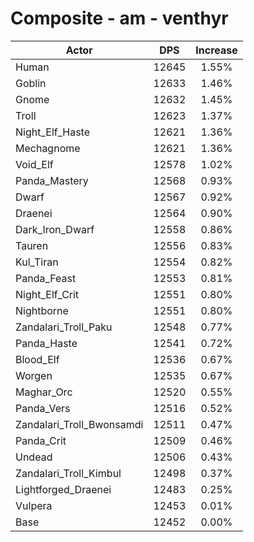 # Composite - am - venthyr
| Actor | DPS | Increase |
|---|:---:|:---:|
|Human|12645|1.55%|
|Goblin|12633|1.46%|
|Gnome|12632|1.45%|
|Troll|12623|1.37%|
|Night_Elf_Haste|12621|1.36%|
|Mechagnome|12621|1.36%|
|Void_Elf|12578|1.02%|
|Panda_Mastery|12568|0.93%|
|Dwarf|12567|0.92%|
|Draenei|12564|0.90%|
|Dark_Iron_Dwarf|12558|0.86%|
|Tauren|12556|0.83%|
|Kul_Tiran|12554|0.82%|
|Panda_Feast|12553|0.81%|
|Night_Elf_Crit|12551|0.80%|
|Nightborne|12551|0.80%|
|Zandalari_Troll_Paku|12548|0.77%|
|Panda_Haste|12541|0.72%|
|Blood_Elf|12536|0.67%|
|Worgen|12535|0.67%|
|Maghar_Orc|12520|0.55%|
|Panda_Vers|12516|0.52%|
|Zandalari_Troll_Bwonsamdi|12511|0.47%|
|Panda_Crit|12509|0.46%|
|Undead|12506|0.43%|
|Zandalari_Troll_Kimbul|12498|0.37%|
|Lightforged_Draenei|12483|0.25%|
|Vulpera|12453|0.01%|
|Base|12452|0.00%|
